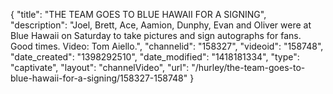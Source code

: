 {
    "title": "THE TEAM GOES TO BLUE HAWAII FOR A SIGNING",
    "description": "Joel, Brett, Ace, Aamion, Dunphy, Evan and Oliver were at Blue Hawaii on Saturday to take pictures and sign autographs for fans. Good times. Video: Tom Aiello.",
    "channelid": "158327",
    "videoid": "158748",
    "date_created": "1398292510",
    "date_modified": "1418181334",
    "type": "captivate",
    "layout": "channelVideo",
    "url": "\/hurley\/the-team-goes-to-blue-hawaii-for-a-signing\/158327-158748"
}
